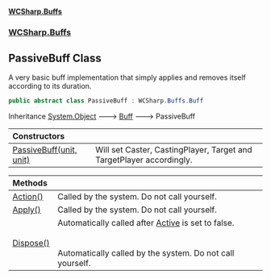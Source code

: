 #### [WCSharp.Buffs](README.md 'README')
### [WCSharp.Buffs](WCSharp.Buffs.md 'WCSharp.Buffs')

## PassiveBuff Class

A very basic buff implementation that simply applies and removes itself according to its duration.

```csharp
public abstract class PassiveBuff : WCSharp.Buffs.Buff
```

Inheritance [System.Object](https://docs.microsoft.com/en-us/dotnet/api/System.Object 'System.Object') &#129106; [Buff](WCSharp.Buffs.Buff.md 'WCSharp.Buffs.Buff') &#129106; PassiveBuff

| Constructors | |
| :--- | :--- |
| [PassiveBuff(unit, unit)](WCSharp.Buffs.PassiveBuff.PassiveBuff(War3Api.Common.unit,War3Api.Common.unit).md 'WCSharp.Buffs.PassiveBuff.PassiveBuff(War3Api.Common.unit, War3Api.Common.unit)') | Will set Caster, CastingPlayer, Target and TargetPlayer accordingly. |

| Methods | |
| :--- | :--- |
| [Action()](WCSharp.Buffs.PassiveBuff.Action().md 'WCSharp.Buffs.PassiveBuff.Action()') | Called by the system. Do not call yourself. |
| [Apply()](WCSharp.Buffs.PassiveBuff.Apply().md 'WCSharp.Buffs.PassiveBuff.Apply()') | Called by the system. Do not call yourself. |
| [Dispose()](WCSharp.Buffs.PassiveBuff.Dispose().md 'WCSharp.Buffs.PassiveBuff.Dispose()') | Automatically called after [Active](WCSharp.Buffs.Buff.Active.md 'WCSharp.Buffs.Buff.Active') is set to false.<br/><br/><br/>Automatically called by the system. Do not call yourself. |
